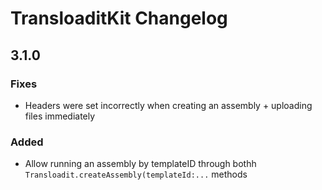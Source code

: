 # TransloaditKit Changelog

## 3.1.0

### Fixes
* Headers were set incorrectly when creating an assembly + uploading files immediately

### Added
* Allow running an assembly by templateID through bothh `Transloadit.createAssembly(templateId:...` methods